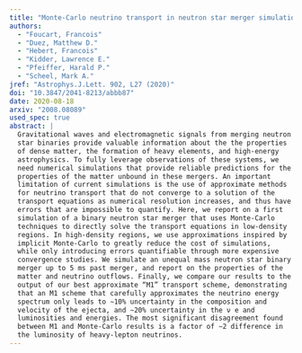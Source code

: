 ```yaml
---
title: "Monte-Carlo neutrino transport in neutron star merger simulations"
authors:
  - "Foucart, Francois"
  - "Duez, Matthew D."
  - "Hebert, Francois"
  - "Kidder, Lawrence E."
  - "Pfeiffer, Harald P."
  - "Scheel, Mark A."
jref: "Astrophys.J.Lett. 902, L27 (2020)"
doi: "10.3847/2041-8213/abbb87"
date: 2020-08-18
arxiv: "2008.08089"
used_spec: true
abstract: |
  Gravitational waves and electromagnetic signals from merging neutron
  star binaries provide valuable information about the the properties
  of dense matter, the formation of heavy elements, and high-energy
  astrophysics. To fully leverage observations of these systems, we
  need numerical simulations that provide reliable predictions for the
  properties of the matter unbound in these mergers. An important
  limitation of current simulations is the use of approximate methods
  for neutrino transport that do not converge to a solution of the
  transport equations as numerical resolution increases, and thus have
  errors that are impossible to quantify. Here, we report on a first
  simulation of a binary neutron star merger that uses Monte-Carlo
  techniques to directly solve the transport equations in low-density
  regions. In high-density regions, we use approximations inspired by
  implicit Monte-Carlo to greatly reduce the cost of simulations,
  while only introducing errors quantifiable through more expensive
  convergence studies. We simulate an unequal mass neutron star binary
  merger up to 5 ms past merger, and report on the properties of the
  matter and neutrino outflows. Finally, we compare our results to the
  output of our best approximate “M1” transport scheme, demonstrating
  that an M1 scheme that carefully approximates the neutrino energy
  spectrum only leads to ∼10% uncertainty in the composition and
  velocity of the ejecta, and ∼20% uncertainty in the ν e and
  luminosities and energies. The most significant disagreement found
  between M1 and Monte-Carlo results is a factor of ∼2 difference in
  the luminosity of heavy-lepton neutrinos.
---
```

